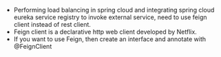 * Performing load balancing in spring cloud and integrating spring cloud eureka service registry to invoke external service, need to use feign client instead of rest client.
* Feign client is a declarative http web client developed by Netflix.
* If you want to use Feign, then create an interface and annotate with @FeignClient
